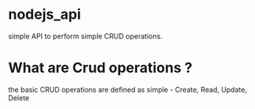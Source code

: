 # nodejs_api
simple API to perform simple CRUD operations. 


# What are Crud operations ?
the basic CRUD operations are defined as simple - Create, Read, Update, Delete 
